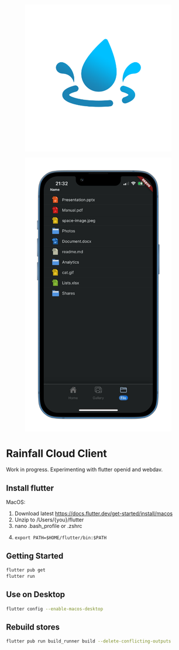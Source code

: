 <p align="center">
  <img width="400" src="assets/icon/rainfall_transparent.png" />
</p>
<p align="center">
  <img width="400" src="assets/screenshots/screen1.png" />
</p>

# Rainfall Cloud Client

Work in progress. Experimenting with flutter openid and webdav.

## Install flutter

MacOS:

1. Download latest https://docs.flutter.dev/get-started/install/macos
2. Unzip to /Users/{you}/flutter
3. nano .bash_profile or .zshrc
4. ```
   export PATH=$HOME/flutter/bin:$PATH
   ```

## Getting Started

```bash
flutter pub get
flutter run
```

## Use on Desktop
```bash
flutter config --enable-macos-desktop
```

## Rebuild stores

```bash
flutter pub run build_runner build --delete-conflicting-outputs
```
